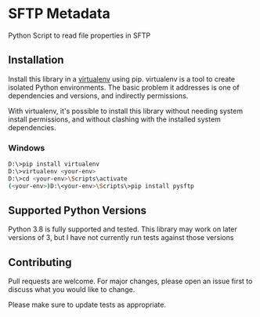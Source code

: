 # SFTP Metadata

Python Script to read file properties in SFTP

## Installation

Install this library in a [virtualenv](https://virtualenv.pypa.io/en/latest/) using pip. virtualenv is a tool to create isolated Python environments. The basic problem it addresses is one of dependencies and versions, and indirectly permissions.

With virtualenv, it's possible to install this library without needing system install permissions, and without clashing with the installed system dependencies.

### Windows
```bash
D:\>pip install virtualenv
D:\>virtualenv <your-env>
D:\>cd <your-env>\Scripts\activate
(<your-env>)D:\<your-env>\Scripts\>pip install pysftp
```

## Supported Python Versions
Python 3.8 is fully supported and tested. This library may work on later versions of 3, but I have not currently run tests against those versions

## Contributing
Pull requests are welcome. For major changes, please open an issue first to discuss what you would like to change.

Please make sure to update tests as appropriate.
